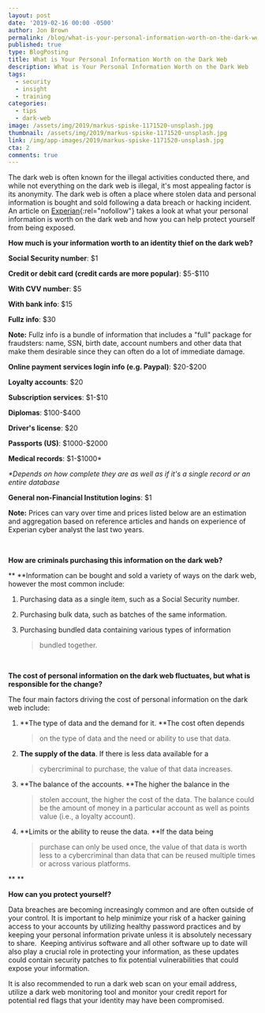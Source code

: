 ```yaml
---
layout: post
date: '2019-02-16 00:00 -0500'
author: Jon Brown
permalink: /blog/what-is-your-personal-information-worth-on-the-dark-web/
published: true
type: BlogPosting
title: What is Your Personal Information Worth on the Dark Web
description: What is Your Personal Information Worth on the Dark Web
tags:
  - security
  - insight
  - training
categories:
  - tips
  - dark-web
image: /assets/img/2019/markus-spiske-1171520-unsplash.jpg
thumbnail: /assets/img/2019/markus-spiske-1171520-unsplash.jpg
link: /img/app-images/2019/markus-spiske-1171520-unsplash.jpg
cta: 2
comments: true
---
```

The dark web is often known for the illegal activities conducted there,
and while not everything on the dark web is illegal, it's most appealing
factor is its anonymity. The dark web is often a place where stolen data
and personal information is bought and sold following a data breach or
hacking incident. An article
on [Experian](https://www.experian.com/blogs/ask-experian/heres-how-much-your-personal-information-is-selling-for-on-the-dark-web/){:rel="nofollow"} takes
a look at what your personal information is worth on the dark web and
how you can help protect yourself from being exposed.

**How much is your information worth to an identity thief on the dark
web?**

**Social Security number**: \$1

**Credit or debit card (credit cards are more popular)**: \$5-\$110

**With CVV number**: \$5

**With bank info**: \$15

**Fullz info**: \$30

**Note:** Fullz info is a bundle of information that includes a "full"
package for fraudsters: name, SSN, birth date, account numbers and other
data that make them desirable since they can often do a lot of immediate
damage.

**Online payment services login info (e.g. Paypal)**: \$20-\$200

**Loyalty accounts**: \$20

**Subscription services**: \$1-\$10

**Diplomas**: \$100-\$400

**Driver's license**: \$20

**Passports (US)**: \$1000-\$2000

**Medical records**: \$1-\$1000\*

*\*Depends on how complete they are as well as if it's a single record
or an entire database*

**General non-Financial Institution logins**: \$1

**Note:** Prices can vary over time and prices listed below are an
estimation and aggregation based on reference articles and hands on
experience of Experian cyber analyst the last two years.

 

**How are criminals purchasing this information on the dark web?**

** **Information can be bought and sold a variety of ways on the dark
web, however the most common include:

1.  Purchasing data as a single item, such as a Social Security number.

2.  Purchasing bulk data, such as batches of the same information.

3.  Purchasing bundled data containing various types of information
    > bundled together.

 

**The cost of personal information on the dark web fluctuates, but what
is responsible for the change?**

The four main factors driving the cost of personal information on the
dark web include:

1.  **The type of data and the demand for it. **The cost often depends
    > on the type of data and the need or ability to use that data.

2.  **The supply of the data**. If there is less data available for a
    > cybercriminal to purchase, the value of that data increases.

3.  **The balance of the accounts. **The higher the balance in the
    > stolen account, the higher the cost of the data. The balance could
    > be the amount of money in a particular account as well as points
    > value (i.e., a loyalty account).

4.  **Limits or the ability to reuse the data. **If the data being
    > purchase can only be used once, the value of that data is worth
    > less to a cybercriminal than data that can be reused multiple
    > times or across various platforms.

** **

**How can you protect yourself?**

Data breaches are becoming increasingly common and are often outside of
your control. It is important to help minimize your risk of a hacker
gaining access to your accounts by utilizing healthy password practices
and by keeping your personal information private unless it is absolutely
necessary to share.  Keeping antivirus software and all other software
up to date will also play a crucial role in protecting your information,
as these updates could contain security patches to fix potential
vulnerabilities that could expose your information.

It is also recommended to run a dark web scan on your email address,
utilize a dark web monitoring tool and monitor your credit report for
potential red flags that your identity may have been compromised.
